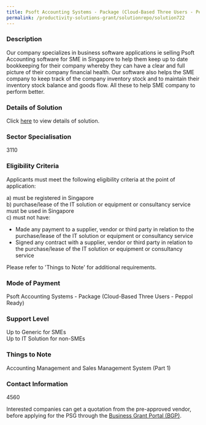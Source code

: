 ```yaml
---
title: Psoft Accounting Systems - Package (Cloud-Based Three Users - Peppol Ready)
permalink: /productivity-solutions-grant/solutionrepo/solution722
---
```


### Description

Our company specializes in business software applications ie selling Psoft Accounting software for SME in Singapore to help them keep up to date bookkeeping for their company whereby they can have a clear and full picture of their company financial health. Our software also helps the SME company to keep track of the company inventory stock and to maintain their inventory stock balance and goods flow. All these to help SME company to perform better.

### Details of Solution

Click <a href='Psoft Pte Ltd' target='_blank' rel='noopener'>here</a> to view details of solution.

### Sector Specialisation

 3110 

### Eligibility Criteria

Applicants must meet the following eligibility criteria at the point of application:

a) must be registered in Singapore <br>
b) purchase/lease of the IT solution or equipment or consultancy service must be used in Singapore <br>
c) must not have:
- Made any payment to a supplier, vendor or third party in relation to the purchase/lease of the IT solution or equipment or consultancy service
- Signed any contract with a supplier, vendor or third party in relation to the purchase/lease of the IT solution or equipment or consultancy service

Please refer to 'Things to Note' for additional requirements.

### Mode of Payment
Psoft Accounting Systems - Package (Cloud-Based Three Users - Peppol Ready)

### Support Level
Up to Generic for SMEs <br>
Up to IT Solution for non-SMEs

### Things to Note
Accounting Management and Sales Management System (Part 1)

### Contact Information
4560

Interested companies can get a quotation from the pre-approved vendor, before applying for the PSG through the <a target='_blank' rel='noopener' href='https://www.businessgrants.gov.sg/'>Business Grant Portal (BGP)</a>.
